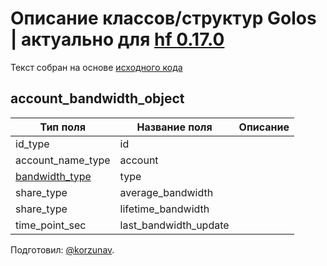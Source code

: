 # Описание классов/структур Golos | актуально для [hf 0.17.0](https://github.com/GolosChain/golos/releases/tag/v0.17.0)
Текст собран на основе [исходного кода](https://github.com/GolosChain/golos/tree/master/libraries/chain/include/golos/chain/account_object.hpp)

## account_bandwidth_object


|Тип поля|Название поля|Описание|
|--------|-------------|--------|
|id_type|id||
|account_name_type|account||
|[bandwidth_type](bandwidth_type.md)|type||
|share_type|average_bandwidth||
|share_type|lifetime_bandwidth||
|time_point_sec|last_bandwidth_update||

Подготовил: [@korzunav](https://golos.io/@korzunav).

